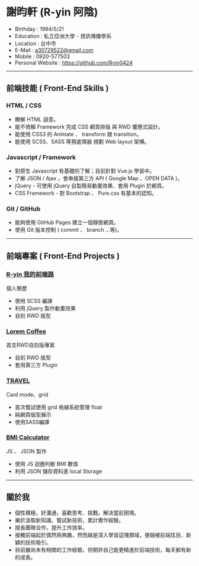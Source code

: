 # 謝昀軒 (R-yin 阿陰)

* Birthday : 1994/5/21
* Education : 私立亞洲大學 - 資訊傳播學系
* Location : 台中市
* E-Mail : a30729522@gmail.com
* Mobile : 0920-577503
* Personal Website : https://github.com/Ryin0424

***

## 前端技能 ( Front-End Skills )

### HTML / CSS

* 瞭解 HTML 語意。
* 能不倚賴 Framework 完成 CSS 網頁排版 與 RWD 響應式設計。
* 能使用 CSS3 的 Animate 、 transform 跟 transition。
* 能使用 SCSS、SASS 等預處理器 規劃 Web layout 架構。

### Javascript / Framework

* 對原生 Javascript 有基礎的了解；目前針對 Vue.js 學習中。
* 了解 JSON / Ajax ，會串接第三方 API ( Google Map 、OPEN DATA )。
* jQuery - 可使用 jQuery 自製簡易動畫效果、套用 Plugin 於網頁。
* CSS Framework - 對 Bootstrap 、 Pure.css 有基本的認知。

### Git / GitHub

* 能夠使用 GitHub Pages 建立一個靜態網頁。
* 使用 Git 版本控制 ( commit 、 branch ...等)。


***

## 前端專案	( Front-End Projects )

### [R-yin 我的前端路](https://ryin0424.github.io/Aboutme/)
個人簡歷
- 使用 SCSS 編譯
- 利用 jQuery 製作動畫效果
- 自刻 RWD 版型


### [Lorem Coffee](https://ryin0424.github.io/loremcoffee/)
首支RWD自刻版專案
- 自刻 RWD 版型
- 套用第三方 Plugin


### [TRAVEL](https://ryin0424.github.io/TRAVEL/)
Card mode、grid 
- 首次嘗試使用 grid 格線系統管理 float
- 純網頁版型展示
- 使用SASS編譯


### [BMI Calculator](https://ryin0424.github.io/BMI-Calculator/)
JS 、 JSON 製作
- 使用 JS 迴圈判斷 BMI 數值
- 利用 JSON 儲存資料進 local Storage

***

## 關於我
- 個性積極，好溝通，喜歡思考、挑戰，解決當前困境。
- 樂於汲取新知識、嘗試新技術，累計實作經驗。
- 擅長團隊合作，提升工作效率。
- 接觸前端起於偶然與興趣，然而越是深入學習這塊領域，便越被前端炫目、新穎的技術吸引。
- 目前雖尚未有相關的工作經驗，但期許自己能更精進於前端技術，每天都有新的成長。
